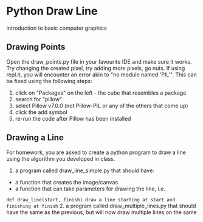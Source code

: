 # Python Draw Line
Introduction to basic computer graphics

## Drawing Points
Open the draw_points.py file in your favourite IDE and make sure it works. Try changing the created pixel, try adding more pixels, go nuts.
If using repl.it, you will encounter an error akin to "no module named 'PIL'". This can be fixed using the following steps:
1. click on "Packages" on the left - the cube that resembles a package
2. search for "pillow"
3. select Pillow v7.0.0 (not Pillow-PIL or any of the others that come up)
4. click the add symbol
5. re-run the code after Pillow has been installed


## Drawing a Line
For homework, you are asked to create a python program to draw a line using the algorithm you developed in class.
1. a program called draw_line_simple.py that should have:
  * a function that creates the image/canvas
  * a function that can take parameters for drawing the line, i.e.
  
  `
  def draw_line(start, finish)
  draw a line starting at start and finishing at finish
  `
2. a program called draw_multiple_lines.py that should have the same as the previous, but will now draw multiple lines on the same 
